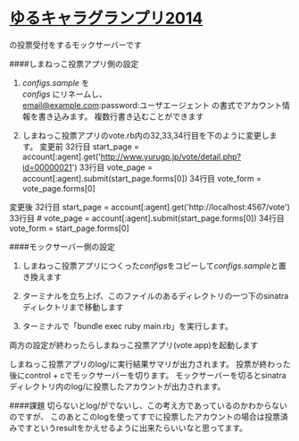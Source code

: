 # [ゆるキャラグランプリ2014](http://www.yurugp.jp/)
の投票受付をするモックサーバーです

####しまねっこ投票アプリ側の設定
1. *configs.sample* を  
*configs* にリネームし、  
email@example.com:password:ユーザエージェント
の書式でアカウント情報を書き込みます。
複数行書き込むことができます

3. しまねっこ投票アプリのvote.rb内の32,33,34行目を下のように変更します。
 変更前
  32行目 start_page = account[:agent].get('http://www.yurugp.jp/vote/detail.php?id=00000021')
  33行目 vote_page = account[:agent].submit(start_page.forms[0])
  34行目 vote_form = vote_page.forms[0]

 変更後
  32行目 start_page = account[:agent].get('http://localhost:4567/vote')
  33行目 # vote_page = account[:agent].submit(start_page.forms[0])
  34行目 vote_form = start_page.forms[0]



####モックサーバー側の設定
1. しまねっこ投票アプリにつくった*configs*をコピーして*configs.sample*と置き換えます

2. ターミナルを立ち上げ、このファイルのあるディレクトリの一つ下のsinatraディレクトリまで移動します

3. ターミナルで「bundle exec ruby main.rb」を実行します。


両方の設定が終わったらしまねっこ投票アプリ(vote.app)を起動します

しまねっこ投票アプリのlog/に実行結果サマリが出力されます。
投票が終わった後にcontrol + cでモックサーバーを切ります。
モックサーバーを切るとsinatraディレクトリ内のlog/に投票したアカウントが出力されます。

####課題
切らないとlog/がでないし、この考え方であっているのかわからないのですが、
このあとこのlogを使ってすでに投票したアカウントの場合は投票済みですというresultをかえせるように出来たらいいなと思ってます。